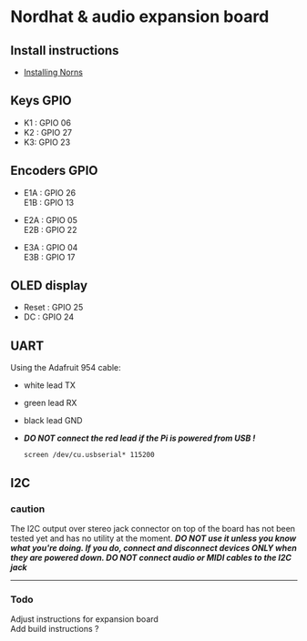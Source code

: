 # Nordhat & audio expansion board

## Install instructions

- [Installing Norns](https://github.com/nordseele/nordsHat/blob/master/install/norns/Install_instructions.md)



## Keys GPIO

- K1 : GPIO 06
- K2 : GPIO 27
- K3: GPIO 23


## Encoders GPIO

- E1A : GPIO 26  
  E1B : GPIO 13  

- E2A : GPIO 05  
  E2B : GPIO 22  

- E3A : GPIO 04  
  E3B : GPIO 17

## OLED display

- Reset : GPIO 25
- DC : GPIO 24


## UART

Using the Adafruit 954 cable:
- white lead TX
- green lead RX
- black lead GND
- ***DO NOT connect the red lead if the Pi is powered from USB !***

  `screen /dev/cu.usbserial* 115200`

## I2C
### caution
The I2C output over stereo jack connector on top of the board has not been tested yet and has no utility at the moment. ***DO NOT use it unless you know what you're doing. If you do, connect and disconnect devices ONLY when they are powered down. DO NOT connect audio or MIDI cables to the I2C jack***
____
### Todo

Adjust instructions for expansion board  
Add build instructions ?  
